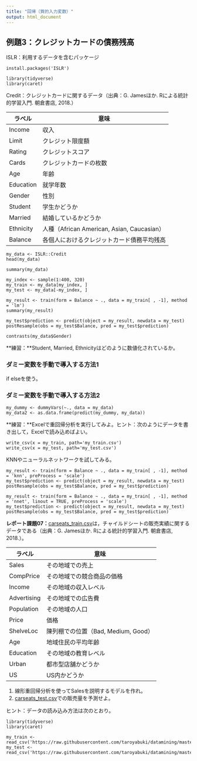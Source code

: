 ```yaml
---
title: "回帰（質的入力変数）"
output: html_document
---
```


## 例題3：クレジットカードの債務残高

ISLR：利用するデータを含むパッケージ

```{r}
install.packages('ISLR')
```

```{r}
library(tidyverse)
library(caret)
```

Credit：クレジットカードに関するデータ（出典：G. Jamesほか. Rによる統計的学習入門. 朝倉書店, 2018.）

ラベル|意味
------|-------------
Income|収入
Limit|クレジット限度額
Rating|クレジットスコア
Cards|クレジットカードの枚数
Age|年齢
Education|就学年数
Gender|性別
Student|学生かどうか
Married|結婚しているかどうか
Ethnicity|人種（African American, Asian, Caucasian）
Balance|各個人におけるクレジットカード債務平均残高

```{r}
my_data <- ISLR::Credit
head(my_data)
```

```{r}
summary(my_data)
```


```{r}
my_index <- sample(1:400, 320)
my_train <- my_data[my_index, ]
my_test <- my_data[-my_index, ]

my_result <- train(form = Balance ~ ., data = my_train[ , -1], method = 'lm')
summary(my_result)
```
```{r}
my_test$prediction <- predict(object = my_result, newdata = my_test)
postResample(obs = my_test$Balance, pred = my_test$prediction)
```

```{r}
contrasts(my_data$Gender)
```

**練習：**Student, Married, Ethnicityはどのように数値化されているか。

### ダミー変数を手動で導入する方法1

if elseを使う。

### ダミー変数を手動で導入する方法2

```{r}
my_dummy <- dummyVars(~., data = my_data)
my_data2 <- as.data.frame(predict(my_dummy, my_data))
```

**練習：**Excelで重回帰分析を実行してみよ。ヒント：次のようにデータを書き出して，Excelで読み込めばよい。

```{r}
write_csv(x = my_train, path='my_train.csv')
write_csv(x = my_test, path='my_test.csv')
```

KNNやニューラルネットワークを試してみる。

```{r}
my_result <- train(form = Balance ~ ., data = my_train[ , -1], method = 'knn', preProcess = 'scale')
my_test$prediction <- predict(object = my_result, newdata = my_test)
postResample(obs = my_test$Balance, pred = my_test$prediction)
```

```{r}
my_result <- train(form = Balance ~ ., data = my_train[ , -1], method = 'nnet', linout = TRUE, preProcess = 'scale')
my_test$prediction <- predict(object = my_result, newdata = my_test)
postResample(obs = my_test$Balance, pred = my_test$prediction)
```

**レポート課題07：**[carseats_train.csv](carseats_train.csv)は，チャイルドシートの販売実績に関するデータである（出典：G. Jamesほか. Rによる統計的学習入門. 朝倉書店, 2018.）。

ラベル|意味
------|-------------
Sales|その地域での売上
CompPrice|その地域での競合商品の価格
Income|その地域の収入レベル
Advertising|その地域での広告費
Population|その地域の人口
Price|価格
ShelveLoc|陳列棚での位置（Bad, Medium, Good）
Age|地域住民の平均年齢
Education|その地域の教育レベル
Urban|都市型店舗かどうか
US|US内かどうか

1. 線形重回帰分析を使ってSalesを説明するモデルを作れ。
1. [carseats_test.csv](carseats_test.csv)での販売量を予測せよ。

ヒント：データの読み込み方法は次のとおり。

```{r}
library(tidyverse)
library(caret)

my_train <- read_csv('https://raw.githubusercontent.com/taroyabuki/datamining/master/carseats_train.csv')
my_test <- read_csv('https://raw.githubusercontent.com/taroyabuki/datamining/master/carseats_test.csv')
```
